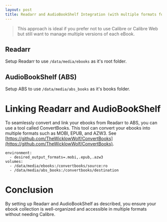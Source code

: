 ```yaml
---
layout: post
title: Readarr and AudioBookShelf Integration (with multiple formats for each eBook)
---
```


> This approach is ideal if you prefer not to use Calibre or Calibre Web but still want to manage multiple versions of each eBook.

## Readarr 

Setup Readarr to use `/data/media/ebooks` as it's root folder.


## AudioBookShelf (ABS)

Setup ABS to use `/data/media/abs_books` as it's books folder.


# Linking Readarr and AudioBookShelf
To seamlessly convert and link your ebooks from Readarr to ABS, you can use a tool called ConvertBooks. This tool can convert your ebooks into multiple formats such as MOBI, EPUB, and AZW3.
See [https://github.com/TheWicklowWolf/ConvertBooks](https://github.com/TheWicklowWolf/ConvertBooks).

    environment:
      - desired_output_formats=.mobi,.epub,.azw3
    volumes:      
      - /data/media/ebooks:/convertbooks/source:ro
      - /data/media/abs_books:/convertbooks/destination


# Conclusion
By setting up Readarr and AudioBookShelf as described, you ensure your ebook collection is well-organized and accessible in multiple formats without needing Calibre.

